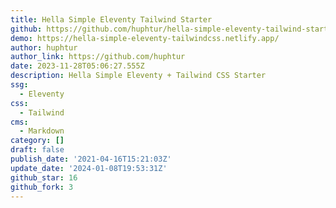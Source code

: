 ```yaml
---
title: Hella Simple Eleventy Tailwind Starter
github: https://github.com/huphtur/hella-simple-eleventy-tailwind-starter
demo: https://hella-simple-eleventy-tailwindcss.netlify.app/
author: huphtur
author_link: https://github.com/huphtur
date: 2023-11-28T05:06:27.555Z
description: Hella Simple Eleventy + Tailwind CSS Starter
ssg:
  - Eleventy
css:
  - Tailwind
cms:
  - Markdown
category: []
draft: false
publish_date: '2021-04-16T15:21:03Z'
update_date: '2024-01-08T19:53:31Z'
github_star: 16
github_fork: 3
---
```

